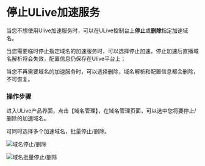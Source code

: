 # 停止ULive加速服务

当您不想使用Ulive加速服务时，可以在ULive控制台上<strong>停止</strong>或<strong>删除</strong>指定加速域名。

当您需要临时停止指定域名的加速服务时，可以选择停止加速，停止加速后直播域名解析将会失效，配置信息仍保存在Ulive平台上；

当您不再需要域名的加速服务时，可以选择删除，域名解析和配置信息都会删除，不可恢复。

### 操作步骤

进入ULive产品界面，点击【域名管理】，在域名管理页面，可以选中您将要停止/删除的加速域名。

可同时选择多个加速域名，批量停止/删除。

![域名停止/删除](../images/2021-域名停止删除)

![域名批量停止/删除](../images/2021-域名批量停止删除)
